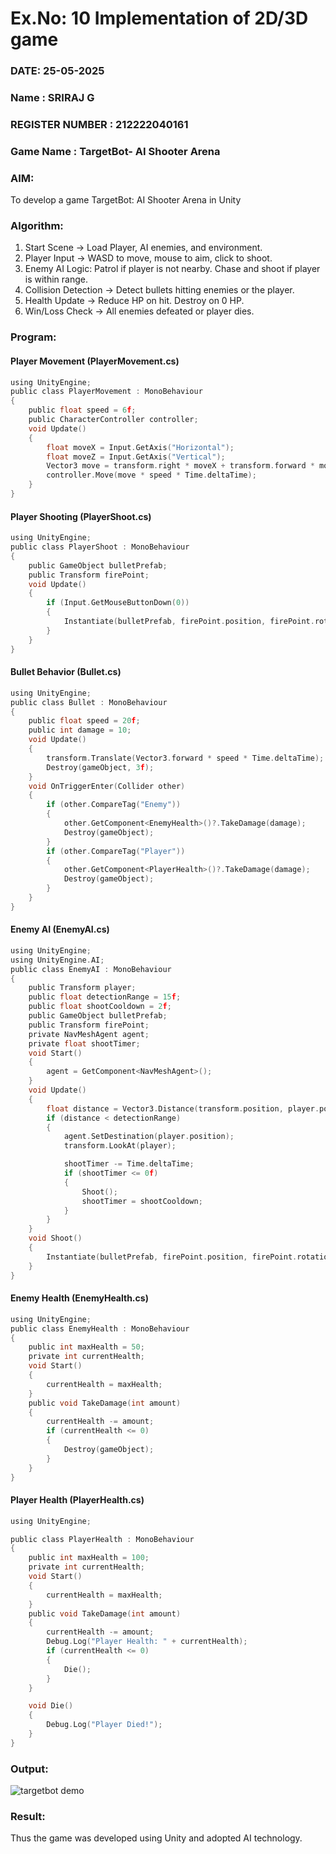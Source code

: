 # Ex.No: 10  Implementation of 2D/3D game 
### DATE: 25-05-2025
### Name : SRIRAJ G
### REGISTER NUMBER : 212222040161
### Game Name : TargetBot- AI Shooter Arena
### AIM: 
To develop a game TargetBot: AI Shooter Arena in Unity 
### Algorithm:
1. Start Scene → Load Player, AI enemies, and environment.
2. Player Input → WASD to move, mouse to aim, click to shoot.
3. Enemy AI Logic:
      Patrol if player is not nearby.
      Chase and shoot if player is within range.
4. Collision Detection → Detect bullets hitting enemies or the player.
5. Health Update → Reduce HP on hit. Destroy on 0 HP.
6. Win/Loss Check → All enemies defeated or player dies. 
### Program:

#### Player Movement (PlayerMovement.cs)
```c
using UnityEngine;
public class PlayerMovement : MonoBehaviour
{
    public float speed = 6f;
    public CharacterController controller;
    void Update()
    {
        float moveX = Input.GetAxis("Horizontal");
        float moveZ = Input.GetAxis("Vertical");
        Vector3 move = transform.right * moveX + transform.forward * moveZ;
        controller.Move(move * speed * Time.deltaTime);
    }
}
```
#### Player Shooting (PlayerShoot.cs)
```c
using UnityEngine;
public class PlayerShoot : MonoBehaviour
{
    public GameObject bulletPrefab;
    public Transform firePoint;
    void Update()
    {
        if (Input.GetMouseButtonDown(0))
        {
            Instantiate(bulletPrefab, firePoint.position, firePoint.rotation);
        }
    }
}
```
#### Bullet Behavior (Bullet.cs)
```c
using UnityEngine;
public class Bullet : MonoBehaviour
{
    public float speed = 20f;
    public int damage = 10;
    void Update()
    {
        transform.Translate(Vector3.forward * speed * Time.deltaTime);
        Destroy(gameObject, 3f); 
    }
    void OnTriggerEnter(Collider other)
    {
        if (other.CompareTag("Enemy"))
        {
            other.GetComponent<EnemyHealth>()?.TakeDamage(damage);
            Destroy(gameObject);
        }
        if (other.CompareTag("Player"))
        {
            other.GetComponent<PlayerHealth>()?.TakeDamage(damage);
            Destroy(gameObject);
        }
    }
}
```
#### Enemy AI (EnemyAI.cs)
```c
using UnityEngine;
using UnityEngine.AI;
public class EnemyAI : MonoBehaviour
{
    public Transform player;
    public float detectionRange = 15f;
    public float shootCooldown = 2f;
    public GameObject bulletPrefab;
    public Transform firePoint;
    private NavMeshAgent agent;
    private float shootTimer;
    void Start()
    {
        agent = GetComponent<NavMeshAgent>();
    }
    void Update()
    {
        float distance = Vector3.Distance(transform.position, player.position);
        if (distance < detectionRange)
        {
            agent.SetDestination(player.position);
            transform.LookAt(player);

            shootTimer -= Time.deltaTime;
            if (shootTimer <= 0f)
            {
                Shoot();
                shootTimer = shootCooldown;
            }
        }
    }
    void Shoot()
    {
        Instantiate(bulletPrefab, firePoint.position, firePoint.rotation);
    }
}
```
#### Enemy Health (EnemyHealth.cs)
```c
using UnityEngine;
public class EnemyHealth : MonoBehaviour
{
    public int maxHealth = 50;
    private int currentHealth;
    void Start()
    {
        currentHealth = maxHealth;
    }
    public void TakeDamage(int amount)
    {
        currentHealth -= amount;
        if (currentHealth <= 0)
        {
            Destroy(gameObject);
        }
    }
}
```
#### Player Health (PlayerHealth.cs)
```c
using UnityEngine;

public class PlayerHealth : MonoBehaviour
{
    public int maxHealth = 100;
    private int currentHealth;
    void Start()
    {
        currentHealth = maxHealth;
    }
    public void TakeDamage(int amount)
    {
        currentHealth -= amount;
        Debug.Log("Player Health: " + currentHealth);
        if (currentHealth <= 0)
        {
            Die();
        }
    }

    void Die()
    {
        Debug.Log("Player Died!");
    }
}
```
### Output:
![targetbot demo](https://github.com/user-attachments/assets/c19da4ff-cd6a-441a-b981-79a0ae18fd37)

### Result:
Thus the game was developed using Unity and adopted AI technology.

